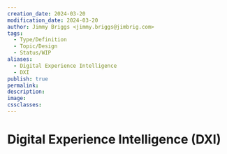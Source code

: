 ```yaml
---
creation_date: 2024-03-20
modification_date: 2024-03-20
author: Jimmy Briggs <jimmy.briggs@jimbrig.com>
tags:
  - Type/Definition
  - Topic/Design
  - Status/WIP
aliases:
  - Digital Experience Intelligence
  - DXI
publish: true
permalink:
description:
image:
cssclasses:
---
```


# Digital Experience Intelligence (DXI)


